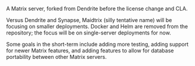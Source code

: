 A Matrix server, forked from Dendrite before the license change and CLA.

Versus Dendrite and Synapse, Maidtrix (silly tentative name) will be focusing on smaller deployments. Docker and Helm are removed from the repository; the focus will be on single-server deployments for now.

Some goals in the short-term include adding more testing, adding support for newer Matrix features, and adding features to allow for database portability between other Matrix servers.
